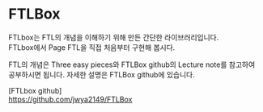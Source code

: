 # FTLBox
FTLbox는 FTL의 개념을 이해하기 위해 만든 간단한 라이브러리입니다.  
FTLbox에서 Page FTL을 직접 처음부터 구현해 봅시다.

FTL의 개념은 Three easy pieces와 FTLBox github의 Lecture note를 참고하여 공부하시면 됩니다.
자세한 설명은 FTLBox github에 있습니다.

[FTLbox github]  
https://github.com/jwya2149/FTLBox